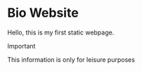 # Bio Website

Hello, this is my first static webpage. 

> [!IMPORTANT]
> This information is only for leisure purposes
